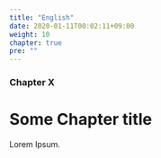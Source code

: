 ```yaml
---
title: "English"
date: 2020-01-11T00:02:11+09:00
weight: 10
chapter: true
pre: ""
---
```


### Chapter X

# Some Chapter title

Lorem Ipsum.